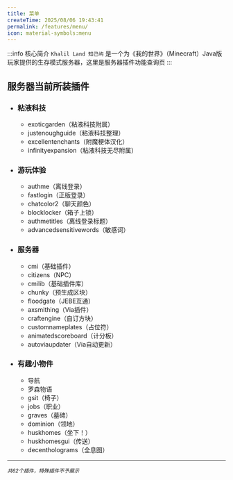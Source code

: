 ```yaml
---
title: 菜单
createTime: 2025/08/06 19:43:41
permalink: /features/menu/
icon: material-symbols:menu
---
```


:::info 核心简介
`Khalil Land 知己屿` 是一个为《我的世界》（Minecraft）Java版玩家提供的生存模式服务器，这里是服务器插件功能查询页
:::  

## 服务器当前所装插件
- ### 粘液科技
  - exoticgarden（粘液科技附属）
  - justenoughguide（粘液科技整理）
  - excellentenchants（附魔梗体汉化）
  - infinityexpansion（粘液科技无尽附属）
- ### 游玩体验
  - authme（离线登录）
  - fastlogin（正版登录）
  - chatcolor2（聊天颜色）
  - blocklocker（箱子上锁）
  - authmetitles（离线登录标题）
  - advancedsensitivewords（敏感词）
- ### 服务器
  - cmi（基础插件）
  - citizens（NPC）
  - cmilib（基础插件库）
  - chunky（预生成区块）
  - floodgate（JEBE互通）
  - axsmithing（Via插件）
  - craftengine（自订方块）
  - customnameplates（占位符）
  - animatedscoreboard（计分板）
  - autoviaupdater（Via自动更新）
- ### 有趣小物件
  - 导航
  - 罗森物语
  - gsit（椅子）
  - jobs（职业）
  - graves（墓碑）
  - dominion（领地）
  - huskhomes（坐下！）
  - huskhomesgui（传送）
  - decentholograms（全息图）

---

<small>*共62个插件，特殊插件不予展示*</small>